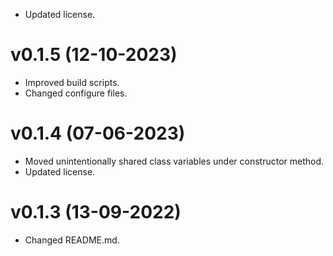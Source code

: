 * Updated license.
# v0.1.5 (12-10-2023)
* Improved build scripts. 
* Changed configure files.
# v0.1.4 (07-06-2023)
- Moved unintentionally shared class variables under constructor method.
- Updated license.
# v0.1.3 (13-09-2022)
- Changed README.md.